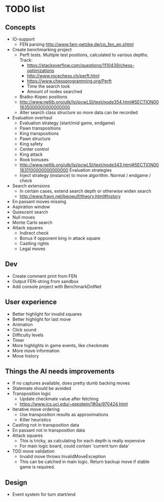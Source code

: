 ﻿# TODO list

## Concepts
* IO-support 
  - FEN parsing http://www.fam-petzke.de/cp_fen_en.shtml
* Create benchmarking project
  - Perft tests. Multiple test positions, calculated to various depths. Track:
    - https://stackoverflow.com/questions/1110439/chess-optimizations
    - http://www.rocechess.ch/perft.html
    - https://www.chessprogramming.org/Perft
    - Time the search took
    - Amount of nodes searched
  - Bratko-Kopec positions 
  - http://www.netlib.org/utk/lsi/pcwLSI/text/node354.html#SECTION001635000000000000000
  - Alter search class structure so more data can be recorded
* Evaluation overhaul
  - Evaluation strategy (start/mid game, endgame)
  - Pawn transpositions
  - King transpositions
  - Pawn structure
  - King safety
  - Center control
  - King attack
  - Rook bonuses
  - http://www.netlib.org/utk/lsi/pcwLSI/text/node343.html#SECTION001631100000000000000
Evaluation strategies
  - Inject strategy (instance) to move algorithm. Normal / endgame / check
* Search extensions
  - In certain cases, extend search depth or otherwise widen search
  - http://www.frayn.net/beowulf/theory.html#history
* En passant moves missing
* Aspiration window
* Quiescent search
* Null moves
* Monte Carlo search
* Attack squares
  - Indirect check
  - Bonus if opponent king in attack square
  - Castling rights
  - Legal moves


## Dev
* Create comment print from FEN
* Output FEN-string from sandbox
* Add console project with BenchmarkDotNet


## User experience
* Better highlight for invalid squares
* Better highlight for last move
* Animation
* Click sound
* Difficulty levels
* Timer
* More highlights in game events, like checkmate
* More move information
* Move history

## Things the AI needs improvements
* If no captures available, does pretty dumb backing moves
* Stalemate should be avoided
* Transposition logic
  * Update checkmate value after fetching
  * https://www.ics.uci.edu/~eppstein/180a/970424.html
* Iterative move ordering
  * Use transposition results as approximations
  * Killer heuristics
* Castling not in transposition data
* En passant not in transposition data
* Attack squares
  * This is tricky, as calculating for each depth is really expensive
  * For main logic board, could contain 'current turn data'
* TDD move validation
  * Invalid move throws InvalidMoveException
  * This can be catched in main logic. Return backup move if stable game is required.

## Design
* Event system for turn start/end


